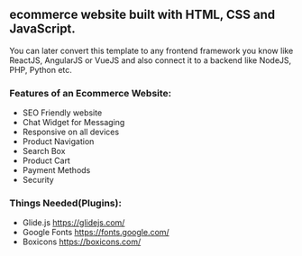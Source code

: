 ## ecommerce website built with HTML, CSS and JavaScript.

You can later convert this template to any frontend framework you know like ReactJS, AngularJS or VueJS and also connect it to a backend like NodeJS, PHP, Python etc.

### Features of an Ecommerce Website:

* SEO Friendly website
* Chat Widget for Messaging
* Responsive on all devices
* Product Navigation
* Search Box
* Product Cart
* Payment Methods
* Security

### Things Needed(Plugins):

* Glide.js https://glidejs.com/
* Google Fonts https://fonts.google.com/
* Boxicons https://boxicons.com/
